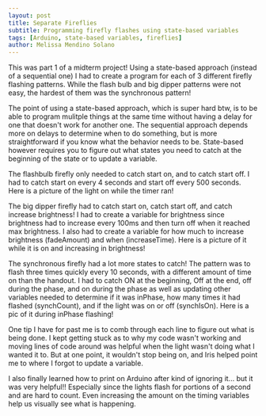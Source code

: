 ```yaml
---
layout: post
title: Separate Fireflies
subtitle: Programming firefly flashes using state-based variables
tags: [Arduino, state-based variables, fireflies]
author: Melissa Mendino Solano
---
```


This was part 1 of a midterm project! Using a state-based approach (instead of a sequential one) I had to create a program for each of 3 different firefly flashing patterns. While the flash bulb and big dipper patterns were not easy, the hardest of them was the synchronous pattern!

The point of using a state-based approach, which is super hard btw, is to be able to program mulitple things at the same time without having a delay for one that doesn't work for another one. The sequential approach depends more on delays to determine when to do something, but is more straightforward if you know what the behavior needs to be. State-based however requires you to figure out what states you need to catch at the beginning of the state or to update a variable.

The flashbulb firefly only needed to catch start on, and to catch start off. I had to catch start on every 4 seconds and start off every 500 seconds. Here is a picture of the light on while the timer ran!

The big dipper firefly had to catch start on, catch start off, and catch increase brightness! I had to create a variable for brightness since brightness had to increase every 100ms and then turn off when it reached max brightness. I also had to create a variable for how much to increase brightness (fadeAmount) and when (increaseTime). Here is a picture of it while it is on and increasing in brightness!

The synchronous firefly had a lot more states to catch! The pattern was to flash three times quickly every 10 seconds, with a different amount of time on than the handout. I had to catch ON at the beginning, Off at the end, off during the phase, and on during the phase as well as updating other variables needed to determine if it was inPhase, how many times it had flashed (synchCount), and if the light was on or off (synchIsOn). Here is a pic of it during inPhase flashing!


One tip I have for past me is to comb through each line to figure out what is being done. I kept getting stuck as to why my code wasn't working and moving lines of code around was helpful when the light wasn't doing what I wanted it to. But at one point, it wouldn't stop being on, and Iris helped point me to where I forgot to update a variable.

I also finally learned how to print on Arduino after kind of ignoring it... but it was very helpful!! Especially since the lights flash for portions of a second and are hard to count. Even increasing the amount on the timing variables help us visually see what is happening.
